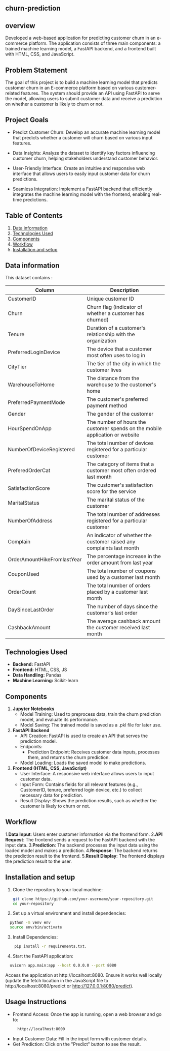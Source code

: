 ## churn-prediction

## overview
Developed a web-based application for predicting customer churn in an e-commerce platform. The application consists of three main components: a trained machine learning model, a FastAPI backend, and a frontend built with HTML, CSS, and JavaScript.

## Problem Statement
The goal of this project is to build a machine learning model that predicts customer churn in an E-commerce platform based on various customer-related features. The system should provide an API using FastAPI to serve the model, allowing users to submit customer data and receive a prediction on whether a customer is likely to churn or not.


## Project Goals
- Predict Customer Churn: Develop an accurate machine learning model that predicts whether a customer will churn based on various input features.
  
- Data Insights: Analyze the dataset to identify key factors influencing customer churn, helping stakeholders understand customer behavior.
  
- User-Friendly Interface: Create an intuitive and responsive web interface that allows users to easily input customer data for churn predictions.
  
- Seamless Integration: Implement a FastAPI backend that efficiently integrates the machine learning model with the frontend, enabling real-time predictions.

## Table of Contents
1. [Data information](#Datainformation)
2. [Technologies Used](#technologies-used)
3. [Components](#Components)
4. [Workflow](#Workflow)
5. [Installation and setup](#Installationandsetup)

## Data information

This dataset contains :

| Column                     | Description                                                                  |
|----------------------------|------------------------------------------------------------------------------|
| CustomerID                 | Unique customer ID                                                           |
| Churn                      | Churn flag (indicator of whether a customer has churned)                     |
| Tenure                     | Duration of a customer's relationship with the organization                  |
| PreferredLoginDevice       | The device that a customer most often uses to log in                         |
| CityTier                   | The tier of the city in which the customer lives                             |
| WarehouseToHome            | The distance from the warehouse to the customer's home                       |
| PreferredPaymentMode       | The customer's preferred payment method                                      |
| Gender                     | The gender of the customer                                                   |
| HourSpendOnApp             | The number of hours the customer spends on the mobile application or website |
| NumberOfDeviceRegistered   | The total number of devices registered for a particular customer             |
| PreferedOrderCat           | The category of items that a customer most often ordered last month          |
| SatisfactionScore          | The customer's satisfaction score for the service                            |
| MaritalStatus              | The marital status of the customer                                           |
| NumberOfAddress            | The total number of addresses registered for a particular customer           |
| Complain                   | An indicator of whether the customer raised any complaints last month        |
| OrderAmountHikeFromlastYear | The percentage increase in the order amount from last year                  |
| CouponUsed                 | The total number of coupons used by a customer last month                    |
| OrderCount                 | The total number of orders placed by a customer last month                   |
| DaySinceLastOrder          | The number of days since the customer's last order                           |
| CashbackAmount             | The average cashback amount the customer received last month                 |


## Technologies Used

- **Backend:** FastAPI
- **Frontend:** HTML, CSS, JS
- **Data Handling:** Pandas
- **Machine Learning:** Scikit-learn

## Components
1. **Jupyter Notebooks**
   - Model Training: Used to preprocess data, train the churn prediction model, and evaluate its performance.
   - Model Saving: The trained model is saved as a .pkl file for later use.
2. **FastAPI Backend**
   - API Creation: FastAPI is used to create an API that serves the prediction model.
   - Endpoints:
     - Prediction Endpoint: Receives customer data inputs, processes them, and returns the churn prediction.
   - Model Loading: Loads the saved model to make predictions.
3. **Frontend (HTML, CSS, JavaScript)**
   - User Interface: A responsive web interface allows users to input customer data.
   - Input Form: Contains fields for all relevant features (e.g., CustomerID, tenure, preferred login device, etc.) to collect necessary data for prediction. 
   - Result Display: Shows the prediction results, such as whether the customer is likely to churn or not.

## Workflow
1.**Data Input**: Users enter customer information via the frontend form.
2.**API Request**: The frontend sends a request to the FastAPI backend with the input data.
3.**Prediction**: The backend processes the input data using the loaded model and makes a prediction.
4.**Response**: The backend returns the prediction result to the frontend.
5.**Result Display**: The frontend displays the prediction result to the user.

## Installation and setup
1. Clone the repository to your local machine:
   ```bash
   git clone https://github.com/your-username/your-repository.git
   cd your-repository

2. Set up a virtual environment and install dependencies:
  ```bash
    python -m venv env
    source env/bin/activate
  ```
3. Install Dependencies:
```bash
    pip install -r requirements.txt.
```

4. Start the FastAPI application:
 ```bash
   uvicorn app.main:app --host 0.0.0.0 --port 8080
```
   Access the application at http://localhost:8080. Ensure it works well locally (update the fetch location in the JavaScript file to http://localhost:8080/predict or http://127.0.0.1:8080/predict).

## Usage Instructions
  - Frontend Access: Once the app is running, open a web browser and go to:
    ```bash
      http://localhost:8000
    ```
  - Input Customer Data: Fill in the input form with customer details.
  - Get Prediction: Click on the "Predict" button to see the result.
